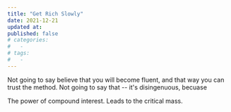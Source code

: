 ```yaml
---
title: "Get Rich Slowly"
date: 2021-12-21
updated at: 
published: false
# categories:
#   - 
# tags:
#   - 
---
```


Not going to say believe that you will become fluent, and that way you can trust the method. Not going to say that -- it's disingenuous, becuase 

The power of compound interest. Leads to the critical mass. 